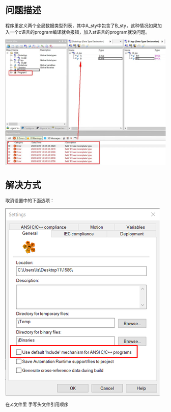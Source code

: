 # 问题描述

程序里定义两个全局数据类型列表，其中A_sty中包含了B_sty，这种情况如果加入一个c语言的program编译就会报错，加入st语言的program就没问题。

![](FILES/008C语言使用结构体套用结构体报错field%20xx%20has%20incomplete%20type/image-20230421155525823.jpeg)

# 解决方式

取消设置中的下面选项：

![](FILES/008C语言使用结构体套用结构体报错field%20xx%20has%20incomplete%20type/image-20230421155537025.png)

在.c文件里 手写头文件引用顺序
